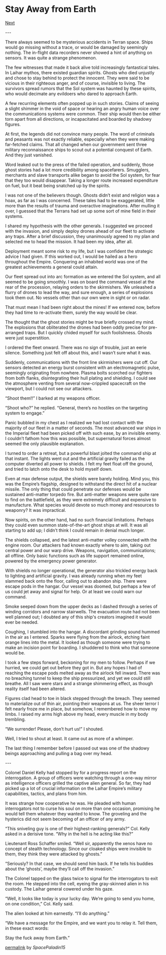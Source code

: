 # Stay Away from Earth

[Next](https://www.reddit.com/r/HFY/comments/lsgn71/one_with_the_shadows/)

\---

There always seemed to be mysterious accidents in Terran space. Ships would go missing without a trace, or would be damaged by seemingly nothing. The in-flight data recorders never showed a hint of anything on sensors. It was quite a strange phenomenon.

The few witnesses that made it back alive told increasingly fantastical tales. In Laihar mythos, there existed guardian spirits. Ghosts who died unjustly and chose to stay behind to protect the innocent. They were said to be vicious in their righteous anger, and of course, invisible to living. The survivors spread rumors that the Sol system was haunted by these spirits, who would decimate any evildoers who dared to approach Earth.

A few recurring elements often popped up in such stories. Claims of seeing a slight shimmer in the void of space or hearing an angry human voice over the communications systems were common. Their ship would then be either torn apart from all directions, or incapacitated and boarded by shadowy figures.

At first, the legends did not convince many people. The word of criminals and peasants was not exactly reliable, especially when they were making far-fetched claims. That all changed when our government sent three military reconnaissance ships to scout out a potential conquest of Earth. And they just vanished.

Word leaked out to the press of the failed operation, and suddenly, those ghost stories had a lot more credibility among spacefarers. Smugglers, merchants and slave transports alike began to avoid the Sol system, for fear that they too would disappear. Taking a longer route increased expenditure on fuel, but it beat being snatched up by the spirits.

I was not one of the believers though. Ghosts didn’t exist and religion was a hoax, as far as I was concerned. These tales had to be exaggerated, little more than the results of trauma and overactive imaginations. After mulling it over, I guessed that the Terrans had set up some sort of mine field in their systems.

I shared my hypothesis with the other generals. I suggested we proceed with the invasion, and simply deploy drones ahead of our fleet to activate any traps. After a brief discussion, they unanimously agreed to my plan and selected me to head the mission. It had been my idea, after all.

Deployment meant some risk to my life, but I was confident the strategic advice I had given. If this worked out, I would be hailed as a hero throughout the Empire. Conquering an inhabited world was one of the greatest achievements a general could attain.

Our fleet spread out into arc formation as we entered the Sol system, and all seemed to be going smoothly. I was on board the command vessel at the rear of the procession, relaying orders to the skirmishers. We unleashed a flurry of drones to lead the way, and sure enough, a series of explosions took them out. No vessels other than our own were in sight or on radar.

That must mean I had been right about the mines! If we entered now, before they had time to re-activate them, surely the way would be clear.

The thought that the ghost stories might be true briefly crossed my mind. The explosions that obliterated the drones had been oddly precise for pre-arranged traps. But I quickly chided myself for such foolishness. Ghosts were just superstition.

I ordered the fleet onward. There was no sign of trouble, just an eerie silence. Something just felt off about this, and I wasn’t sure what it was.

Suddenly, communications with the front line skirmishers were cut off. Our sensors detected an energy burst consistent with an electromagnetic pulse, seemingly originating from nowhere. Plasma bolts scorched our fighters from both flanks, disintegrating their hull plating and shielding. I could see the atmosphere venting from several now-crippled spacecraft on the viewport, but I could not see our attackers.

“Shoot them!!” I barked at my weapons officer.

“Shoot who?” he replied. “General, there’s no hostiles on the targeting system to engage.”

Panic bubbled in my chest as I realized we had lost contact with the majority of our fleet in a matter of seconds. The most advanced war ships in the Imperial fleet had been picked off with such ease, by an invisible enemy. I couldn’t fathom how this was possible, but supernatural forces almost seemed the only plausible explanation.

I turned to order a retreat, but a powerful blast jolted the command ship at that instant. The lights went out and the artificial gravity failed as the computer diverted all power to shields. I felt my feet float off the ground, and tried to latch onto the desk to hold myself down.

Even at max defense output, the shields were barely holding. Mind you, this was the Empire’s flagship, designed to withstand the direct hit of a nuclear missile. The only thing that could penetrate our defenses would be sustained anti-matter torpedo fire. But anti-matter weapons were quite rare to find on the battlefield, as they were extremely difficult and expensive to manufacture. What species would devote so much money and resources to weaponry? It was impractical.

Now spirits, on the other hand, had no such financial limitations. Perhaps they could even summon state-of-the-art ghost ships at will. It was all starting to add up; I didn’t think I could remain in denial much longer.

The shields collapsed, and the latest anti-matter volley connected with the engine room. Our attackers had known exactly where to aim, taking out central power and our warp drive. Weapons, navigation, communications; all offline. Only basic functions such as life support remained online, powered by the emergency power generator.

With shields no longer operational, the generator also trickled energy back to lighting and artificial gravity. I was already running when my feet slammed back onto the floor, calling out to abandon ship. There were escape pods in the hangar. Our vessel was doomed, but perhaps a few of us could jet away and signal for help. Or at least we could warn our command.

Smoke seeped down from the upper decks as I dashed through a series of winding corridors and narrow stairwells. The evacuation route had not been well planned out; I doubted any of this ship's creators imagined it would ever be needed.

Coughing, I stumbled into the hangar. A discordant grinding sound hummed in the air as I entered. Sparks were flying from the airlock, etching faint orange lines into the metal. It looked as though someone were trying to make an incision point for boarding. I shuddered to think who that someone would be.

I took a few steps forward, beckoning for my men to follow. Perhaps if we hurried, we could get out before they got in. But any hopes I had of reaching the escape pods melted away as the airlock fell inward. There was no breaching tunnel to keep the ship pressurized, and yet we could still breathe. All I saw were stars and a strange shimmering effect, as though reality itself had been altered.

Figures clad head to toe in black stepped through the breach. They seemed to materialize out of thin air, pointing their weapons at us. The sheer terror I felt nearly froze me in place, but somehow, I remembered how to move my limbs. I raised my arms high above my head, every muscle in my body trembling.

“We surrender! Please, don’t hurt us!” I shouted.

Well, I tried to shout at least. It came out as more of a whimper.

The last thing I remember before I passed out was one of the shadowy beings approaching and pulling a bag over my head.

\---

Colonel Daniel Kelly had stopped by for a progress report on the interrogation. A group of officers were watching through a one-way mirror as intelligence officers grilled the captive alien general. So far, they had picked up a lot of crucial information on the Laihar Empire’s military capabilities, tactics, and plans from him.

It was strange how cooperative he was. He pleaded with human interrogators not to curse his soul on more than one occasion, promising he would tell them whatever they wanted to know. The groveling and the hysterics did not seem becoming of an officer of any army.

“This sniveling guy is one of their highest-ranking generals?” Col. Kelly asked in a derisive tone. “Why in the hell is he acting like this?”

Lieutenant Ross Schaffer smiled. “Well sir, apparently the xenos have no concept of stealth technology. Since our cloaked ships were invisible to them, they think they were attacked by ghosts.”

“Seriously? In that case, we should send him back. If he tells his buddies about the ‘ghosts’, maybe they’ll call off the invasion.”

The Colonel tapped on the glass twice to signal for the interrogators to exit the room. He stepped into the cell, eyeing the gray-skinned alien in his custody. The Laihar general cowered under his gaze.

“Well, it looks like today is your lucky day. We’re going to send you home, on one condition,” Col. Kelly said.

The alien looked at him earnestly. “I’ll do anything.”

“We have a message for the Empire, and we want you to relay it. Tell them, in these exact words:

Stay the fuck away from Earth.”

[permalink](http://reddit.com/r/HFY/comments/lpmdjm/stay_away_from_earth/)
by *SpacePaladin15*